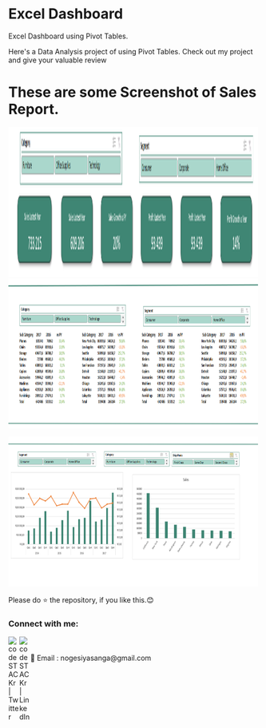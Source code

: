 # Excel Dashboard
Excel Dashboard using Pivot Tables.

Here's a Data Analysis project of using Pivot Tables. Check out my project and give your valuable review


# These are some Screenshot of Sales Report.
<img src="https://github.com/nogesiyasanga/Excel-Dashboard/blob/main/Summary%20of%20Sales.PNG" alt="alt text" height=300 width="500"/>         <img src="https://github.com/nogesiyasanga/Excel-Dashboard/blob/main/Sales%20By%20category%20By%20Years.PNG" alt="drawing"  height=300 width="500"/>


<img src="https://github.com/nogesiyasanga/Excel-Dashboard/blob/main/Sales%20Trends.PNG" alt="drawing"  height=300 width="500"/>        
         


Please do ⭐ the repository, if you like this.😊


### Connect with me:

[<img align="left" alt="codeSTACKr | Twitter" width="22px" src="https://cdn.jsdelivr.net/npm/simple-icons@v3/icons/twitter.svg" />][twitter]
[<img align="left" alt="codeSTACKr | LinkedIn" width="22px" src="https://cdn.jsdelivr.net/npm/simple-icons@v3/icons/linkedin.svg" />][linkedin]

<br />

<br />
 📧 Email : nogesiyasanga@gmail.com

[twitter]: https://twitter.com/home?lang=en-za
[linkedin]: www.linkedin.com/in/siyasanga-noge-681641244
